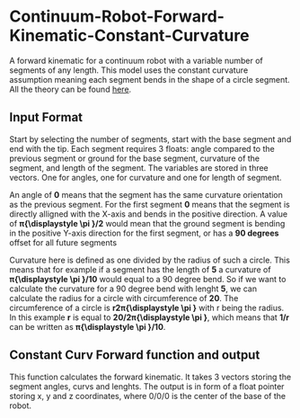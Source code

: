 # Continuum-Robot-Forward-Kinematic-Constant-Curvature
A forward kinematic for a continuum robot with a variable number of segments of any length. This model uses the constant curvature assumption meaning each segment bends in the shape of a circle segment. 
All the theory can be found [here](https://www.frontiersin.org/journals/robotics-and-ai/articles/10.3389/frobt.2020.630245/full).


## Input Format
Start by selecting the number of segments, start with the base segment and end with the tip. Each segment requires 3 floats: angle compared to the previous segment or ground for the base segment, curvature of the segment, and length of the segment. The variables are stored in three vectors. One for angles, one for curvature and one for length of segment.

An angle of **0** means that the segment has the same curvature orientation as the previous segment. For the first segment **0** means that the segment is directly alligned with the X-axis and bends in the positive direction. A value of  **π{\displaystyle \pi }/2** would mean that the ground segment is bending in the positive Y-axis direction for the first segment, or has a **90 degrees** offset for all future segments 

Curvature here is defined as one divided by the radius of such a circle. This means that for example if a segment has the length of **5** a curvature of **π{\displaystyle \pi }/10** would equal to a 90 degree bend. 
So if we want to calculate the curvature for a 90 degree bend with lenght **5**, we can calculate the radius for a circle with circumference of **20**. The circumference of a circle is **r2π{\displaystyle \pi }** with r being the radius. In this example **r** is equal to **20/2π{\displaystyle \pi }**, which means that **1/r** can be written as **π{\displaystyle \pi }/10**.

## Constant Curv Forward function and output
This function calculates the forward kinematic. It takes 3 vectors storing the segment angles, curvs and lenghts. The output is in form of a float pointer storing x, y and z coordinates, where 0/0/0 is the center of the base of the robot.
